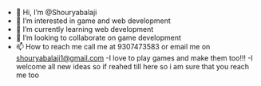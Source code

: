- 👋 Hi, I’m @Shouryabalaji
- 👀 I’m interested in game and web development
- 🌱 I’m currently learning web development
- 💞️ I’m looking to collaborate on game development
- 📫 How to reach me call me at 9307473583 or email me on shouryabalaji1@gmail.com
-I love to play games and make them too!!!
-I welcome all new ideas so if reahed till here so i am sure that you reach me too

<!---
Shouryabalaji/Shouryabalaji is a ✨ special ✨ repository because its `README.md` (this file) appears on your GitHub profile.
You can click the Preview link to take a look at your changes.
--->
